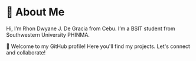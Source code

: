 # 👋 About Me
Hi, I’m Rhon Dwyane J. De Gracia from Cebu. I’m a BSIT student from Southwestern University PHINMA.

🫶 Welcome to my GitHub profile! Here you'll find my projects. Let's connect and collaborate!
